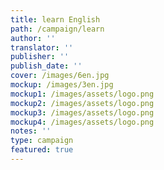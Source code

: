 ```yaml
---
title: learn English
path: /campaign/learn
author: ''
translator: ''
publisher: ''
publish_date: ''
cover: /images/6en.jpg
mockup: /images/3en.jpg
mockup1: /images/assets/logo.png
mockup2: /images/assets/logo.png
mockup3: /images/assets/logo.png
mockup4: /images/assets/logo.png
notes: ''
type: campaign
featured: true
---
```


